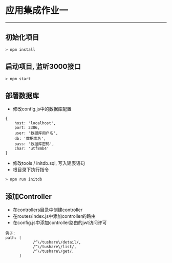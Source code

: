 # 应用集成作业一

---

## 初始化项目
```shell
> npm install
```

## 启动项目, 监听3000接口
```shell
> npm start
```

## 部署数据库
- 修改config.js中的数据库配置
```
{
    host: 'localhost',
    port: 3306,
    user: '数据库用户名',
    db: '数据库名',
    pass: '数据库密码',
    char: 'utf8mb4'
}

```
- 修改tools / initdb.sql, 写入建表语句
- 根目录下执行指令
```shell
> npm run initdb
```

## 添加Controller
- 在controllers目录中创建controller
- 在routes/index.js中添加controller的路由
- 在config.js中添加controller路由的jwt访问许可
```
例子:
path: [
            /^\/tushare\/detail/,
            /^\/tushare\/list/,
            /^\/tushare\/get/,
      ]
```
